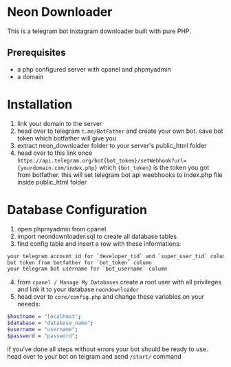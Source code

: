 # Neon Downloader

This is a telegram bot instagram downloader built with pure PHP.

## Prerequisites

- a php configured server with cpanel and phpmyadmin
- a domain

# Installation

1. link your domain to the server
2. head over to telegram `t.me/BotFather` and create your own bot. save bot token which botfather will give you
3. extract neon_downloader folder to your server's public_html folder
4. head over to this link once `https://api.telegram.org/bot{bot_token}/setWebhook?url={yourdomain.com/index.php}` which `{bot_token}` is the token you got from botfather. this will set telegram bot api weebhooks to index.php file inside public_html folder

# Database Configuration

1. open phpmyadmin from cpanel
2. import neondownloader.sql to create all database tables
3. find config table and insert a row with these informations:
```bash
your telegram account id for `developer_tid` and `super_user_tid` columns # you can find your telegram id with the help of t.me/userinfobot
bot token from botfather for `bot_token` column
your telegram bot username for `bot_username` column
```
4. from `cpanel / Manage My Databases` create a root user with all privileges and link it to your database `neondownloader`
5. head over to `core/config.php` and change these variables on your neeeds:
```bash
$hostname = "localhost";
$database = "database_name";
$username = "username";
$password = "password";
```

if you've done all steps without errors your bot should be ready to use. head over to your bot on telgram and send `/start/` command 
